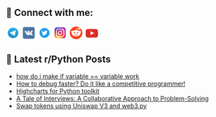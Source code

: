 ## 🔎 Connect with me:
[<img src="https://github.com/bullbesh/bullbesh/blob/main/images/Telegram.png" width="32" height="32" />](https://t.me/bullbesh)
[<img src="https://github.com/bullbesh/bullbesh/blob/main/images/VK.png" width="32" height="32" />](https://vk.com/bullbesh)
[<img src="https://github.com/bullbesh/bullbesh/blob/main/images/Twitter.png" width="32" height="32" />](https://twitter.com/bullbesh1)
[<img src="https://github.com/bullbesh/bullbesh/blob/main/images/Instagram.png" width="32" height="32" />](https://www.instagram.com/bullbesh)
[<img src="https://github.com/bullbesh/bullbesh/blob/main/images/Reddit.png" width="32" height="32" />](https://www.reddit.com/user/bullbesh)
[<img src="https://github.com/bullbesh/bullbesh/blob/main/images/YouTube.png" width="32" height="32" />](https://www.youtube.com/channel/UCtfjRs6uzgq5mfm8S06WTcg)

## 📕 Latest r/Python Posts
<!-- BLOG-POST-LIST:START -->
- [how do i make if variable == variable work](https://www.reddit.com/r/Python/comments/12lre2u/how_do_i_make_if_variable_variable_work/)
- [How to debug faster? Do it like a competitive programmer!](https://www.reddit.com/r/Python/comments/12lptjb/how_to_debug_faster_do_it_like_a_competitive/)
- [Highcharts for Python toolkit](https://www.reddit.com/r/Python/comments/12lo1kh/highcharts_for_python_toolkit/)
- [A Tale of Interviews: A Collaborative Approach to Problem-Solving](https://www.reddit.com/r/Python/comments/12lnvvq/a_tale_of_interviews_a_collaborative_approach_to/)
- [Swap tokens using Uniswap V3 and web3.py](https://www.reddit.com/r/Python/comments/12lnhfk/swap_tokens_using_uniswap_v3_and_web3py/)
<!-- BLOG-POST-LIST:END -->
